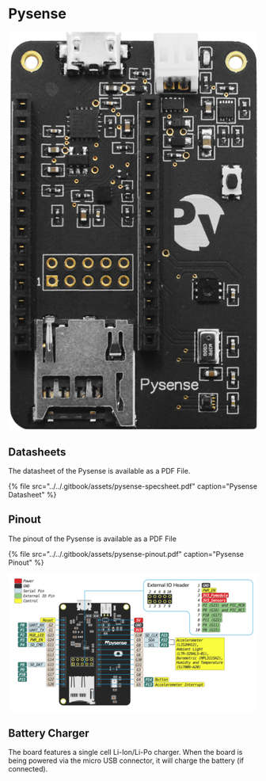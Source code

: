 # Pysense

![](../../.gitbook/assets/pysense%20%281%29.png)

## Datasheets

The datasheet of the Pysense is available as a PDF File.

{% file src="../../.gitbook/assets/pysense-specsheet.pdf" caption="Pysense Datasheet" %}

## Pinout

The pinout of the Pysense is available as a PDF File

{% file src="../../.gitbook/assets/pysense-pinout.pdf" caption="Pysense Pinout" %}

![](../../.gitbook/assets/pysense-pinout-1.png)

## Battery Charger

The board features a single cell Li-Ion/Li-Po charger. When the board is being powered via the micro USB connector, it will charge the battery \(if connected\).



